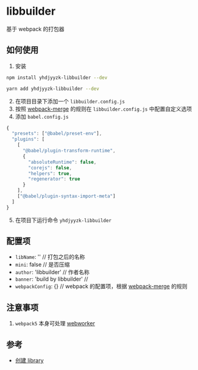 # libbuilder
基于 webpack 的打包器

## 如何使用
1. 安装
 ``` bash
 npm install yhdjyyzk-libbuilder --dev
 ```
 ``` bash
 yarn add yhdjyyzk-libbuilder --dev
 ```
2. 在项目目录下添加一个 `libbuilder.config.js`
3. 按照 [webpack-merge](https://github.com/survivejs/webpack-merge) 的规则在 `libbuilder.config.js` 中配置自定义选项
4. 添加 `babel.config.js`
```js
{
  "presets": ["@babel/preset-env"],
  "plugins": [
    [
      "@babel/plugin-transform-runtime",
      {
        "absoluteRuntime": false,
        "corejs": false,
        "helpers": true,
        "regenerator": true
      }
    ],
    ["@babel/plugin-syntax-import-meta"]
  ]
}
```
5. 在项目下运行命令 `yhdjyyzk-libbuilder`

## 配置项
- `libName`: '' // 打包之后的名称
- `mini`: false // 是否压缩
- `author`: 'libbuilder' // 作者名称
- `banner`: 'build by libbuilder' //
- `webpackConfig`: {} // webpack 的配置项，根据 [webpack-merge](https://github.com/survivejs/webpack-merge) 的规则

## 注意事项
1. `webpack5` 本身可处理 [webworker](https://webpack.docschina.org/guides/web-workers/)

## 参考
- [创建 library](https://webpack.docschina.org/guides/author-libraries/)

